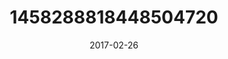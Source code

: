 ---
title: "1458288818448504720"
image: "2017-02-26 09.26.35 1458288818448504720_46248401"
date: "2017-02-26"
type: "photo"
---
